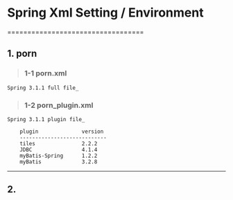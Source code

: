 # Spring Xml Setting / Environment
==================================

## 1. porn

>### 1-1 porn.xml
	Spring 3.1.1 full file_

>### 1-2 porn_plugin.xml
	Spring 3.1.1 plugin file_

		plugin				version
		----------------------------
		tiles				2.2.2
		JDBC				4.1.4
		myBatis-Spring		1.2.2
		myBatis				3.2.8

---
## 2. 